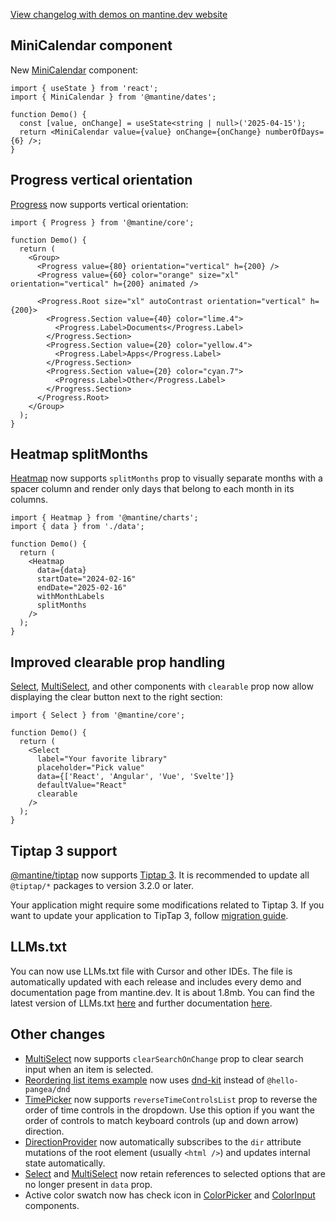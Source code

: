 [View changelog with demos on mantine.dev website](https://mantine.dev/changelog/8-2-0)

## MiniCalendar component

New [MiniCalendar](https://mantine.dev/dates/mini-calendar) component:

```tsx
import { useState } from 'react';
import { MiniCalendar } from '@mantine/dates';

function Demo() {
  const [value, onChange] = useState<string | null>('2025-04-15');
  return <MiniCalendar value={value} onChange={onChange} numberOfDays={6} />;
}
```

## Progress vertical orientation

[Progress](https://mantine.dev/core/progress) now supports vertical orientation:

```tsx
import { Progress } from '@mantine/core';

function Demo() {
  return (
    <Group>
      <Progress value={80} orientation="vertical" h={200} />
      <Progress value={60} color="orange" size="xl" orientation="vertical" h={200} animated />

      <Progress.Root size="xl" autoContrast orientation="vertical" h={200}>
        <Progress.Section value={40} color="lime.4">
          <Progress.Label>Documents</Progress.Label>
        </Progress.Section>
        <Progress.Section value={20} color="yellow.4">
          <Progress.Label>Apps</Progress.Label>
        </Progress.Section>
        <Progress.Section value={20} color="cyan.7">
          <Progress.Label>Other</Progress.Label>
        </Progress.Section>
      </Progress.Root>
    </Group>
  );
}
```

## Heatmap splitMonths

[Heatmap](https://mantine.dev/charts/heatmap) now supports `splitMonths` prop to visually separate months with a spacer column and render only days that belong to each month in its columns.

```tsx
import { Heatmap } from '@mantine/charts';
import { data } from './data';

function Demo() {
  return (
    <Heatmap
      data={data}
      startDate="2024-02-16"
      endDate="2025-02-16"
      withMonthLabels
      splitMonths
    />
  );
}
```

## Improved clearable prop handling

[Select](https://mantine.dev/core/select), [MultiSelect](https://mantine.dev/core/multi-select), and other components with
`clearable` prop now allow displaying the clear button next to the right section:

```tsx
import { Select } from '@mantine/core';

function Demo() {
  return (
    <Select
      label="Your favorite library"
      placeholder="Pick value"
      data={['React', 'Angular', 'Vue', 'Svelte']}
      defaultValue="React"
      clearable
    />
  );
}
```

## Tiptap 3 support

[@mantine/tiptap](https://mantine.dev/x/tiptap) now supports [Tiptap 3](https://tiptap.dev/docs). It is
recommended to update all `@tiptap/*` packages to version 3.2.0 or later.

Your application might require some modifications related to Tiptap 3.
If you want to update your application to TipTap 3, follow
[migration guide](https://mantine.dev/guides/tiptap-3-migration).

## LLMs.txt

You can now use LLMs.txt file with Cursor and other IDEs.
The file is automatically updated with each release and includes
every demo and documentation page from mantine.dev. It is about 1.8mb.
You can find the latest version of LLMs.txt [here](https://mantine.dev/llms.txt)
and further documentation [here](https://mantine.dev/guides/llms).

## Other changes

- [MultiSelect](https://mantine.dev/core/multi-select) now supports `clearSearchOnChange` prop to clear search input when an item is selected.
- [Reordering list items example](https://mantine.dev/form/recipes/#list-items-reordering) now uses [dnd-kit](https://dndkit.com/) instead of `@hello-pangea/dnd`
- [TimePicker](https://mantine.dev/dates/time-picker) now supports `reverseTimeControlsList` prop to reverse the order of time controls in the dropdown. Use this option if you want the order of controls to match keyboard controls (up and down arrow) direction.
- [DirectionProvider](https://mantine.dev/styles/rtl) now automatically subscribes to the `dir` attribute mutations of the root element (usually `<html />`)  and updates internal state automatically.
- [Select](https://mantine.dev/core/select) and [MultiSelect](https://mantine.dev/core/multi-select) now retain references to selected options that are no longer present in `data` prop.
- Active color swatch now has check icon in [ColorPicker](https://mantine.dev/core/color-picker) and [ColorInput](https://mantine.dev/core/color-input) components.

